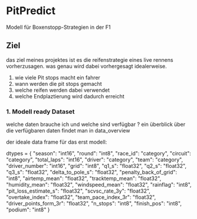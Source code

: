 # PitPredict
Modell für Boxenstopp-Strategien in der F1


## Ziel 
das ziel meines projektes ist es die reifenstrategie eines live rennens vorherzusagen.
was genau wird dabei vorhergesagt idealerweise.
1. wie viele Pit stops macht ein fahrer
2. wann werden die pit stops gemacht
3. welche reifen werden dabei verwendet
4. welche Endplaztierung wird dadurch erreicht 

### 1. Modell ready Dataset 

welche daten brauche ich und welche sind verfügbar ? 
ein überblick über die verfügbaren daten findet man in data_overview

der ideale data frame für das erst modell:

dtypes = {
    "season": "int16",
    "round": "int8",
    "race_id": "category",
    "circuit": "category",
    "total_laps": "int16",
    "driver": "category",
    "team": "category",
    "driver_number": "int16",
    "grid": "int8",
    "q1_s": "float32",
    "q2_s": "float32",
    "q3_s": "float32",
    "delta_to_pole_s": "float32",
    "penalty_back_of_grid": "int8",
    "airtemp_mean": "float32",
    "tracktemp_mean": "float32",
    "humidity_mean": "float32",
    "windspeed_mean": "float32",
    "rainflag": "int8",
    "pit_loss_estimate_s": "float32",
    "scvsc_rate_3y": "float32",
    "overtake_index": "float32",
    "team_pace_index_3r": "float32",
    "driver_points_form_3r": "float32",
    "n_stops": "int8",
    "finish_pos": "int8",
    "podium": "int8"
}

